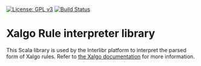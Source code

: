 [![License: GPL v3](https://img.shields.io/badge/License-GPL%20v3-blue.svg)](https://www.gnu.org/licenses/gpl-3.0)
[![Build Status](https://www.travis-ci.com/Xalgorithms/rules-interpreter.svg?branch=master)](https://www.travis-ci.com/Xalgorithms/rules-interpreter)

# Xalgo Rule interpreter library

This Scala library is used by the Interlibr platform to interpret the
parsed form of Xalgo rules. Refer to [the Xalgo
documentation](https://github.com/Xalgorithms/general-documentation/blob/master/docs/xalgo.md)
for more information.


